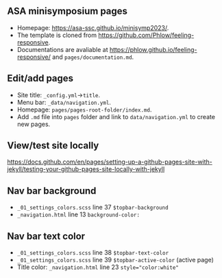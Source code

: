 ## ASA minisymposium pages

+ Homepage: https://asa-ssc.github.io/minisymp2023/.
+ The template is cloned from https://github.com/Phlow/feeling-responsive.
+ Documentations are avaliable at https://phlow.github.io/feeling-responsive/ 
  and `pages/documentation.md`.


## Edit/add pages

+ Site title: `_config.yml`->`title`.
+ Menu bar: `_data/navigation.yml`.
+ Homepage: `pages/pages-root-folder/index.md`.
+ Add `.md` file into `pages` folder and link to `data/navigation.yml` 
  to create new pages.

## View/test site locally

https://docs.github.com/en/pages/setting-up-a-github-pages-site-with-jekyll/testing-your-github-pages-site-locally-with-jekyll


## Nav bar background

+ `_01_settings_colors.scss` line 37 `$topbar-background`
+ `_navigation.html` line 13 `background-color:`


## Nav bar text color

+ `_01_settings_colors.scss` line 38 `$topbar-text-color`
+ `_01_settings_colors.scss` line 39 `$topbar-active-color` (active page)
+ Title color: `_navigation.html` line 23 `style="color:white"`